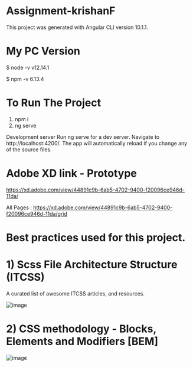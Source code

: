 # Assignment-krishanF

This project was generated with Angular CLI version 10.1.1.

# My PC Version

$ node -v
v12.14.1

$ npm -v
6.13.4

# To Run The Project

1) npm i
2) ng serve

Development server
Run ng serve for a dev server. Navigate to http://localhost:4200/. The app will automatically reload if you change any of the source files.

# Adobe XD link - Prototype 

https://xd.adobe.com/view/44891c9b-6ab5-4702-9400-f20096ce946d-11da/

All Pages :
https://xd.adobe.com/view/44891c9b-6ab5-4702-9400-f20096ce946d-11da/grid

# Best practices used for this project.

# 1) Scss File Architecture Structure (ITCSS)
   A curated list of awesome ITCSS articles, and resources.

![image](https://user-images.githubusercontent.com/9035990/93185723-68c44800-f75b-11ea-9667-62d68f441426.png)

# 2) CSS methodology - Blocks, Elements and Modifiers [BEM] 

![image](https://user-images.githubusercontent.com/9035990/93186078-d40e1a00-f75b-11ea-9948-ec5050f83f98.png)


